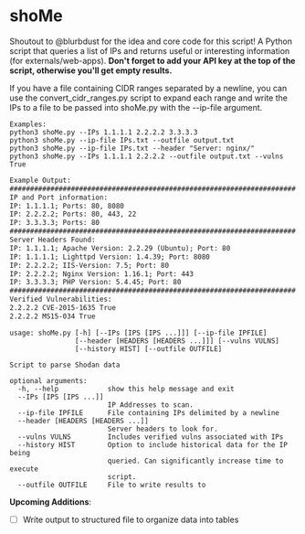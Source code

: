 # shoMe

Shoutout to @blurbdust for the idea and core code for this script!
A Python script that queries a list of IPs and returns useful or interesting information (for externals/web-apps).
__Don't forget to add your API key at the top of the script, otherwise you'll get empty results.__

If you have a file containing CIDR ranges separated by a newline, you can use the 
convert_cidr_ranges.py script to expand each range and write the IPs to a file to be passed into shoMe.py with the --ip-file argument.

```python3
Examples:
python3 shoMe.py --IPs 1.1.1.1 2.2.2.2 3.3.3.3
python3 shoMe.py --ip-file IPs.txt --outfile output.txt
python3 shoMe.py --ip-file IPs.txt --header "Server: nginx/"
python3 shoMe.py --IPs 1.1.1.1 2.2.2.2 --outfile output.txt --vulns True
```

```txt
Example Output:
######################################################################
IP and Port information:
IP: 1.1.1.1; Ports: 80, 8080
IP: 2.2.2.2; Ports: 80, 443, 22
IP: 3.3.3.3; Ports: 80
######################################################################
Server Headers Found:
IP: 1.1.1.1; Apache Version: 2.2.29 (Ubuntu); Port: 80
IP: 1.1.1.1; Lighttpd Version: 1.4.39; Port: 8080
IP: 2.2.2.2; IIS-Version: 7.5; Port: 80
IP: 2.2.2.2; Nginx Version: 1.16.1; Port: 443
IP: 3.3.3.3; PHP Version: 5.4.45; Port: 80
######################################################################
Verified Vulnerabilities:
2.2.2.2 CVE-2015-1635 True
2.2.2.2 MS15-034 True
```

```python3
usage: shoMe.py [-h] [--IPs [IPS [IPS ...]]] [--ip-file IPFILE]
                [--header [HEADERS [HEADERS ...]]] [--vulns VULNS]
                [--history HIST] [--outfile OUTFILE]

Script to parse Shodan data

optional arguments:
  -h, --help            show this help message and exit
  --IPs [IPS [IPS ...]]
                        IP Addresses to scan.
  --ip-file IPFILE      File containing IPs delimited by a newline
  --header [HEADERS [HEADERS ...]]
                        Server headers to look for.
  --vulns VULNS         Includes verified vulns associated with IPs
  --history HIST        Option to include historical data for the IP being
                        queried. Can significantly increase time to execute
                        script.
  --outfile OUTFILE     File to write results to
```

__Upcoming Additions__:

- [ ] Write output to structured file to organize data into tables
